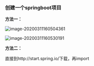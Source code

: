 ### 创建一个springboot项目

**方法一：**

![image-20200311160504361](C:\Users\86159\AppData\Roaming\Typora\typora-user-images\image-20200311160504361.png)

![image-20200311160530191](C:\Users\86159\AppData\Roaming\Typora\typora-user-images\image-20200311160530191.png)

**方法二：**

直接到http://start.spring.io/下载，再import